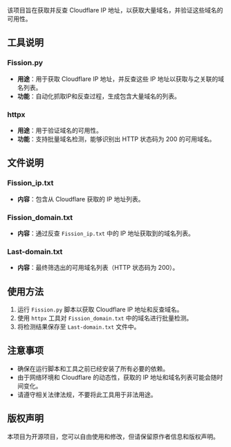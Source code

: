 该项目旨在获取并反查 Cloudflare IP 地址，以获取大量域名，并验证这些域名的可用性。

## 工具说明

### Fission.py
- **用途**：用于获取 Cloudflare IP 地址，并反查这些 IP 地址以获取与之关联的域名列表。
- **功能**：自动化抓取IP和反查过程，生成包含大量域名的列表。

### httpx
- **用途**：用于验证域名的可用性。
- **功能**：支持批量域名检测，能够识别出 HTTP 状态码为 200 的可用域名。

## 文件说明

### Fission_ip.txt
- **内容**：包含从 Cloudflare 获取的 IP 地址列表。

### Fission_domain.txt
- **内容**：通过反查 `Fission_ip.txt` 中的 IP 地址获取到的域名列表。

### Last-domain.txt
- **内容**：最终筛选出的可用域名列表（HTTP 状态码为 200）。

## 使用方法

1. 运行 `Fission.py` 脚本以获取 Cloudflare IP 地址和反查域名。
2. 使用 `httpx` 工具对 `Fission_domain.txt` 中的域名进行批量检测。
3. 将检测结果保存至 `Last-domain.txt` 文件中。

## 注意事项

- 确保在运行脚本和工具之前已经安装了所有必要的依赖。
- 由于网络环境和 Cloudflare 的动态性，获取的 IP 地址和域名列表可能会随时间变化。
- 请遵守相关法律法规，不要将此工具用于非法用途。

## 版权声明

本项目为开源项目，您可以自由使用和修改，但请保留原作者信息和版权声明。
